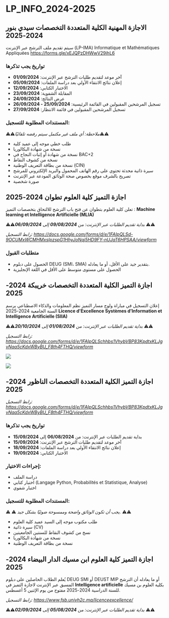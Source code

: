 # LP_INFO_2024-2025
## الاجازة المهنية الكلية المتعددة التخصصات سيدي بنور 2024-2025

سيتم تقديم ملف الترشح عبر الإنترنت (LP-IMA) Informatique et Mathématiques Appliquées
https://forms.gle/xEJQPzDHWwV29ihL6
### تواريخ يجب تذكرها
* آخر موعد لتقديم طلبات الترشح عبر الإنترنت: **01/09/2024**
* إعلان نتائج الانتقاء الأولي بعد دراسة الملفات: **05/09/2024**
* الاختبار الكتابي: **12/09/2024**
* المقابلة الشفوية: **23/09/2024**
* عرض النتائج: **24/09/2024**
* تسجيل المرشحين المقبولين في القائمة الرئيسية: **25/09/2024  -  26/09/2024**
* تسجيل المرشحين المقبولين في قائمة الانتظار: **27/09/2024** 
### المستندات المطلوبة للتسجيل:
⚠️⚠️*ملاحظة: أي ملف غير مكتمل سيتم رفضه تلقائيًا*⚠️⚠️
* طلب خطي موجه إلى عميد كلية
* نسخة من شهادة البكالوريا
* نسخة من شهادة أو إثبات النجاح في BAC+2
* نسخة من كشوف النقاط
* نسخة من بطاقة التعريف الوطنية (CIN)
* سيرة ذاتية محدثة تحتوي على رقم الهاتف المحمول والبريد الإلكتروني للمرشح
* تصريح بالشرف موقع بخصوص صحة الوثائق المودعة عبر الإنترنت
* صورة شخصية
## اجازة التميز كلية العلوم تطوان 2024-2025
تعلن كلية العلوم بتطوان عن فتح باب الترشح للالتحاق بتخصصات التميز : 
**Machine learning et Intelligence Artificielle (MLIA)**

⚠️⚠️*بداية تقديم الطلبات عبر الإنترنت: من **09/08/2024** إلى **06/09/2024*** ⚠️⚠️

*رابط التسجيل: https://docs.google.com/forms/d/e/1FAIpQLSd-9OCUMxWCMHMxsIpzspG1HhyJoNqj5HD9FY-nUJaT6HPSAA/viewform*
### متطلبات القبول

* الحصول على دبلوم DEUG (SMI، SMA) بتقدير جيد على الأقل، أو ما يعادله.
* الحصول على مستوى متوسط على الأقل في اللغة الإنجليزية

## اجازة التميز الكلية المتعددة التخصصات خريبكة 2024-2025
إعلان التسجيل في مباراة ولوج مسار التميز نظم المعلومات والذكاء الاصطناعي  برسم السنة الجامعية 2024-2025
**Licence d'Excellence Systèmes d’Information et Intelligence Artificielle (SIIA)**


⚠️⚠️*بداية تقديم الطلبات عبر الإنترنت: من **01/08/2024** إلى **20/10/2024*** ⚠️⚠️

*رابط التسجيل: https://docs.google.com/forms/d/e/1FAIpQLSchhbs1VhybVBP83KpdtxKLJgvNaa5cKdxWByBU_F8th4FTHQ/viewform*



![](https://blogger.googleusercontent.com/img/b/R29vZ2xl/AVvXsEjWezSLuRLLMq3oGS5jL0h86rOa_HjWuUISmNHUflB6QVQHH1NniXqFzcYeWWTVUYgCTt-EXJi8M2lHmQc3xFLxgWztdp6jwZSoSpKUzl4aJnps__5UmxSiy4Pi7PS0HueOBGImtKtcSE7BlgTfyiV1DfmuYflEgF9KAhxtlTsPCZigH9MCzbide0C8TO_a/s1650/Avis-Lic-Excellence-S2IA-aout-2024_page-0001.jpg)

![](https://blogger.googleusercontent.com/img/b/R29vZ2xl/AVvXsEhld6ccZ736QccjYFTGhrh5EuKmjMX3BXdyb6sKMaCKP9jki0KQvyirUIvOmekC5qLCZNt2AKnQcH4myHvNkiYLMDgXGqWbSSa6wPVD11ZKYauwn4zhsMLx_4kjoktXEaXsdhgkEqhjcdiA5gslI5TkfhA3YVfDXuh4ifTXsD-z7o3p_T9YpaYNvE-yIlgn/s1650/Avis-Lic-Excellence-S2IA-aout-2024_page-0002.jpg)

## اجازة التميز الكلية المتعددة التخصصات الناظور 2024-2025
*رابط التسجيل: https://docs.google.com/forms/d/e/1FAIpQLSchhbs1VhybVBP83KpdtxKLJgvNaa5cKdxWByBU_F8th4FTHQ/viewform*
### تواريخ يجب تذكرها
* بداية تقديم الطلبات عبر الإنترنت: من **06/08/2024** إلى **15/09/2024**
* آخر موعد لتقديم طلبات الترشح عبر الإنترنت: **15/09/2024**
* إعلان نتائج الانتقاء الأولي بعد دراسة الملفات: **18/09/2024**
* الاختبار الكتابي: **19/09/2024**
### إجراءات الاختيار:
* دراسة الملف
* اختبار كتابي (Langage Python, Probabilités et Statistique, Analyse)
* اختبار شفوي
### المستندات المطلوبة للتسجيل:
⚠️ ️⚠️ *يجب أن تكون الوثائق واضحة وممسوحة ضوئيًا بشكل جيد.* ️⚠️⚠️


* طلب مكتوب موجه إلى السيد عميد كلية العلوم
* سيرة ذاتية (CV)
* نسخ من كشوف النقاط للسنتين الجامعيتين
* نسخة من شهادة البكالوريا
* نسخة من بطاقة التعريف الوطنية


## اجازة التميز كلية العلوم ابن مسيك الدار البيضاء 2024-2025
يُعلم الطلاب الحاصلين على دبلوم DEUG SMI أو DEUST MIP أو ما يعادله أن الترشح المسبق عبر الإنترنت لاجازة التميز في **Intelligence artificielle** بكلية العلوم بن مسيك للسنة الدراسية 2024-2025 مفتوح من يوم الإثنين 5 أغسطس.

*رابط التسجيل: https://www.fsb.univh2c.ma/licenceexcellence/*


⚠️⚠️*بداية تقديم الطلبات عبر الإنترنت: من **05/08/2024** إلى **02/09/2024*** ⚠️⚠️















